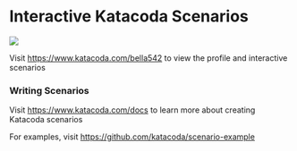 # Interactive Katacoda Scenarios

[![](http://shields.katacoda.com/katacoda/bella542/count.svg)](https://www.katacoda.com/bella542 "Get your profile on Katacoda.com")

Visit https://www.katacoda.com/bella542 to view the profile and interactive scenarios

### Writing Scenarios
Visit https://www.katacoda.com/docs to learn more about creating Katacoda scenarios

For examples, visit https://github.com/katacoda/scenario-example
